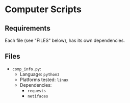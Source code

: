# Computer Scripts
## Requirements
Each file (see "FILES" below), has its own dependencies.

## Files
* `comp_info.py`:
    * Language: `python3`
    * Platforms tested: `linux`
    * Dependencies:
        * `requests`
        * `netifaces`
